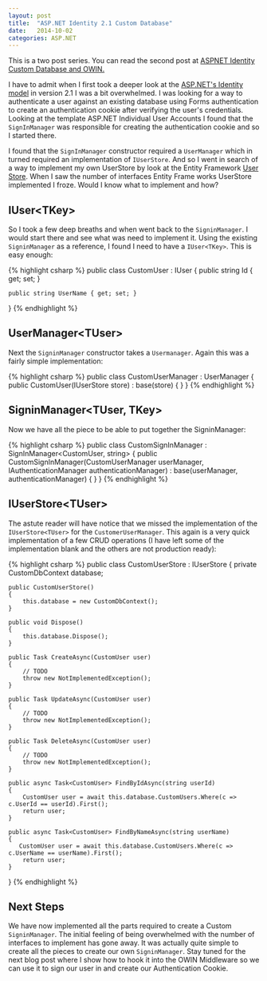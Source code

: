 ```yaml
---
layout: post
title:  "ASP.NET Identity 2.1 Custom Database"
date:   2014-10-02
categories: ASP.NET
---
```

<p class="message">This is a two post series.  You can read the second post at <a href="/posts/ASPNET-Identity-Custom-Database-and-OWIN">ASPNET Identity Custom Database and OWIN.</a>
</p>


I have to admit when I first took a deeper look at the [ASP.NET's Identity model](http://www.asp.net/identity) in version 2.1 I was a bit overwhelmed.  I was looking for a way to authenticate a user against an existing database using Forms authentication to create an authentication cookie after verifying the user's credentials.  Looking at the template ASP.NET Individual User Accounts I found that the ```SignInManager``` was responsible for creating the authentication cookie and so I started there. 

I found that the ```SignInManager``` constructor required a ```UserManager```  which in turned required an implementation of ```IUserStore```. And so I went in search of a way to implement my own UserStore by look at the Entity Framework  [User Store](http://msdn.microsoft.com/en-us/library/dn613259(v=vs.108).aspx).  When I saw the number of interfaces Entity Frame works UserStore implemented I froze.  Would I know what to implement and how?

## IUser\<TKey\>
So I took a few deep breaths and when went back to the ```SigninManager```.  I would start there and see what was need to implement it. Using the existing ```SigninManager``` as a reference, I found I need to have a ```IUser<TKey>```. This is easy enough:

{% highlight csharp %}
public class CustomUser : IUser<string>
{
    public string Id { get; set; }

    public string UserName { get; set; }
}
{% endhighlight %}

##  UserManager\<TUser\>
Next the ```SigninManager``` constructor takes a ```Usermanager```.  Again this was a fairly simple implementation:

{% highlight csharp %}
public class CustomUserManager : UserManager<CustomUser>
{
    public CustomUser(IUserStore<CustomUser> store)
        : base(store)
    {
    }
}
{% endhighlight %}

## SigninManager\<TUser, TKey\>
Now we have all the piece to be able to put together the SigninManager:

{% highlight csharp %}
public class CustomSignInManager : SignInManager<CustomUser, string>
{
    public CustomSignInManager(CustomUserManager userManager, IAuthenticationManager authenticationManager)
        : base(userManager, authenticationManager)
    {
    }
}
{% endhighlight %}

##  IUserStore\<TUser\>
The astute reader will have notice that we missed the implementation of the ```IUserStore<TUser>``` for the ```CustomerUserManager```.  This again is a very quick implementation of a few CRUD operations (I have left some of the implementation blank and the others are not production ready):

{% highlight csharp %}
public class CustomUserStore : IUserStore<CustomUser>
{
    private CustomDbContext database;

    public CustomUserStore()
    {
        this.database = new CustomDbContext();
    }

    public void Dispose()
    {
        this.database.Dispose();
    }

    public Task CreateAsync(CustomUser user)
    {
        // TODO 
        throw new NotImplementedException();
    }

    public Task UpdateAsync(CustomUser user)
    {
        // TODO 
        throw new NotImplementedException();
    }

    public Task DeleteAsync(CustomUser user)
    {
		// TODO 
        throw new NotImplementedException();
    }

    public async Task<CustomUser> FindByIdAsync(string userId)
    {
        CustomUser user = await this.database.CustomUsers.Where(c => c.UserId == userId).First();
        return user;
    }

    public async Task<CustomUser> FindByNameAsync(string userName)
    {
       CustomUser user = await this.database.CustomUsers.Where(c => c.UserName == userName).First();
        return user;
    }
}
{% endhighlight %}

## Next Steps
We have now implemented all the parts required to create a Custom ```SigninManager```.  The initial feeling of being overwhelmed with the number of interfaces to implement has gone away.  It was actually quite simple to create all the pieces to create our own ```SigninManager```.  Stay tuned for the next blog post where I show how to hook it into the OWIN Middleware so we can use it to sign our user in and create our Authentication Cookie.
